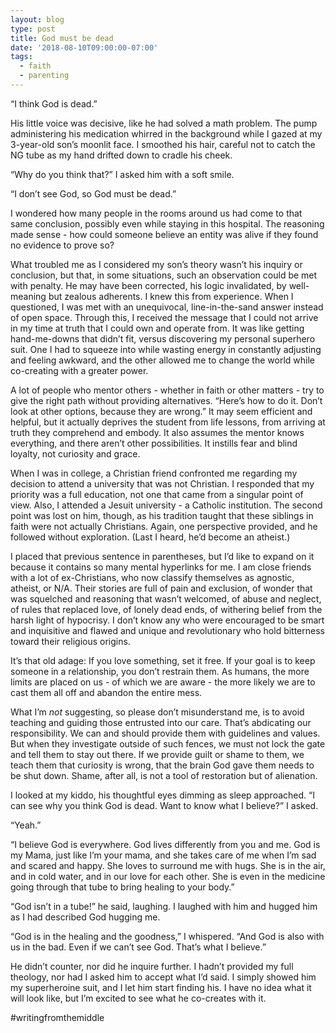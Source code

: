 ```yaml
---
layout: blog
type: post
title: God must be dead
date: '2018-08-10T09:00:00-07:00'
tags:
  - faith
  - parenting
---
```

“I think God is dead.”

His little voice was decisive, like he had solved a math problem. The pump administering his medication whirred in the background while I gazed at my 3-year-old son’s moonlit face. I smoothed his hair, careful not to catch the NG tube as my hand drifted down to cradle his cheek.

“Why do you think that?” I asked him with a soft smile.

“I don’t see God, so God must be dead.”

I wondered how many people in the rooms around us had come to that same conclusion, possibly even while staying in this hospital. The reasoning made sense - how could someone believe an entity was alive if they found no evidence to prove so?

What troubled me as I considered my son’s theory wasn’t his inquiry or conclusion, but that, in some situations, such an observation could be met with penalty. He may have been corrected, his logic invalidated, by well-meaning but zealous adherents. I knew this from experience. When I questioned, I was met with an unequivocal, line-in-the-sand answer instead of open space. Through this, I received the message that I could not arrive in my time at truth that I could own and operate from. It was like getting hand-me-downs that didn’t fit, versus discovering my personal superhero suit. One I had to squeeze into while wasting energy in constantly adjusting and feeling awkward, and the other allowed me to change the world while co-creating with a greater power.

A lot of people who mentor others - whether in faith or other matters - try to give the right path without providing alternatives. “Here’s how to do it. Don’t look at other options, because they are wrong.” It may seem efficient and helpful, but it actually deprives the student from life lessons, from arriving at truth they comprehend and embody. It also assumes the mentor knows everything, and there aren’t other possibilities. It instills fear and blind loyalty, not curiosity and grace.

When I was in college, a Christian friend confronted me regarding my decision to attend a university that was not Christian. I responded that my priority was a full education, not one that came from a singular point of view. Also, I attended a Jesuit university - a Catholic institution. The second point was lost on him, though, as his tradition taught that these siblings in faith were not actually Christians. Again, one perspective provided, and he followed without exploration. (Last I heard, he’d become an atheist.)

I placed that previous sentence in parentheses, but I’d like to expand on it because it contains so many mental hyperlinks for me. I am close friends with a lot of ex-Christians, who now classify themselves as agnostic, atheist, or N/A. Their stories are full of pain and exclusion, of wonder that was squelched and reasoning that wasn’t welcomed, of abuse and neglect, of rules that replaced love, of lonely dead ends, of withering belief from the harsh light of hypocrisy. I don’t know any who were encouraged to be smart and inquisitive and flawed and unique and revolutionary who hold bitterness toward their religious origins.

It’s that old adage: If you love something, set it free. If your goal is to keep someone in a relationship, you don’t restrain them. As humans, the more limits are placed on us - of which we are aware - the more likely we are to cast them all off and abandon the entire mess.

What I’m _not_ suggesting, so please don’t misunderstand me, is to avoid teaching and guiding those entrusted into our care. That’s abdicating our responsibility. We can and should provide them with guidelines and values. But when they investigate outside of such fences, we must not lock the gate and tell them to stay out there. If we provide guilt or shame to them, we teach them that curiosity is wrong, that the brain God gave them needs to be shut down. Shame, after all, is not a tool of restoration but of alienation.

I looked at my kiddo, his thoughtful eyes dimming as sleep approached. “I can see why you think God is dead. Want to know what I believe?” I asked.

“Yeah.”

“I believe God is everywhere. God lives differently from you and me. God is my Mama, just like I’m your mama, and she takes care of me when I’m sad and scared and happy. She loves to surround me with hugs. She is in the air, and in cold water, and in our love for each other. She is even in the medicine going through that tube to bring healing to your body.”

“God isn’t in a tube!” he said, laughing. I laughed with him and hugged him as I had described God hugging me.

“God is in the healing and the goodness,” I whispered. “And God is also with us in the bad. Even if we can’t see God. That’s what I believe.”

He didn’t counter, nor did he inquire further. I hadn’t provided my full theology, nor had I asked him to accept what I’d said. I simply showed him my superheroine suit, and I let him start finding his. I have no idea what it will look like, but I’m excited to see what he co-creates with it.

\#writingfromthemiddle
